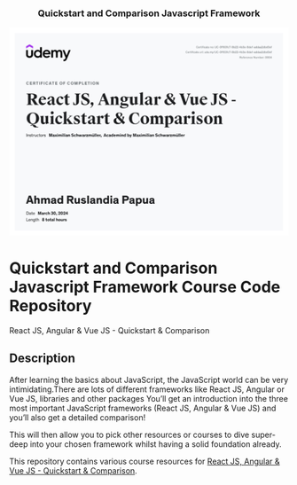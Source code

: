 <p align="center">
  <h3 align="center">Quickstart and Comparison Javascript Framework</h3>
</p>

[![certificate ui][product-ui]](https://example.com)

[product-ui]: certificate.jpg

# Quickstart and Comparison Javascript Framework Course Code Repository

React JS, Angular & Vue JS - Quickstart & Comparison

## Description

After learning the basics about JavaScript, the JavaScript world can be very intimidating.There are lots of different frameworks like React JS, Angular or Vue JS, libraries and other packages You’ll get an introduction into the three most important JavaScript frameworks (React JS, Angular & Vue JS) and you’ll also get a detailed comparison!

This will then allow you to pick other resources or courses to dive super-deep into your chosen framework whilst having a solid foundation already.

This repository contains various course resources for [React JS, Angular & Vue JS - Quickstart & Comparison](https://www.udemy.com/course/angular-reactjs-vuejs-quickstart-comparison/?couponCode=2021PM25).

